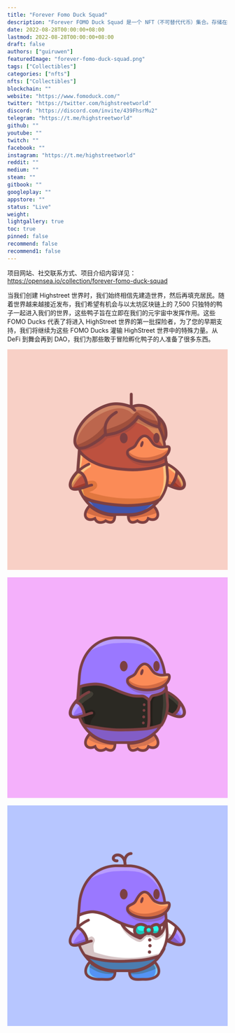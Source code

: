 ```yaml
---
title: "Forever Fomo Duck Squad"
description: "Forever FOMO Duck Squad 是一个 NFT（不可替代代币）集合。存储在区块链上的数字艺术品集合。"
date: 2022-08-28T00:00:00+08:00
lastmod: 2022-08-28T00:00:00+08:00
draft: false
authors: ["guiruwen"]
featuredImage: "forever-fomo-duck-squad.png"
tags: ["Collectibles"]
categories: ["nfts"]
nfts: ["Collectibles"]
blockchain: ""
website: "https://www.fomoduck.com/"
twitter: "https://twitter.com/highstreetworld"
discord: "https://discord.com/invite/439FhsrMu2"
telegram: "https://t.me/highstreetworld"
github: ""
youtube: ""
twitch: ""
facebook: ""
instagram: "https://t.me/highstreetworld"
reddit: ""
medium: ""
steam: ""
gitbook: ""
googleplay: ""
appstore: ""
status: "Live"
weight: 
lightgallery: true
toc: true
pinned: false
recommend: false
recommend1: false
---
```

项目网站、社交联系方式、项目介绍内容详见：https://opensea.io/collection/forever-fomo-duck-squad

当我们创建 Highstreet 世界时，我们始终相信先建造世界，然后再填充居民。随着世界越来越接近发布，我们希望有机会与以太坊区块链上的 7,500 只独特的鸭子一起进入我们的世界，这些鸭子旨在立即在我们的元宇宙中发挥作用。这些 FOMO Ducks 代表了将进入 HighStreet 世界的第一批探险者，为了您的早期支持，我们将继续为这些 FOMO Ducks 灌输 HighStreet 世界中的特殊力量。从 DeFi 到舞会再到 DAO，我们为那些敢于冒险孵化鸭子的人准备了很多东西。

![nft](01.png)

![nft](02.png)

![nft](03.png)

